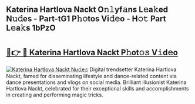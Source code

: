 ## Katerina Hartlova Nackt O𝚗𝚕yf𝚊ns L𝚎a𝚔ed N𝚞𝚍es - Part-tG1 P𝚑𝚘tos Vi𝚍𝚎o - H𝚘𝚝 Part L𝚎a𝚔s 1bPzO

# <h2><a href="http://kf2h3k7.oniu.top/?m=Katerina+Hartlova+Nackt">🔗👉 🔴 Katerina Hartlova Nackt P𝚑ot𝚘𝚜 V𝚒d𝚎o</a></h2>

[![Katerina Hartlova Nackt Nu𝚍e𝚜](https://i.imgur.com/0qMVB7G.gif)](http://kf2h3k7.oniu.top/?m=Katerina+Hartlova+Nackt)
Digital trendsetter Katerina Hartlova Nackt, famed for disseminating lifestyle and dance-related content via dance presentations and vlogs on social media. Brilliant illusionist Katerina Hartlova Nackt, celebrated for their exceptional skills and accomplishments in creating and performing magic tricks.  
